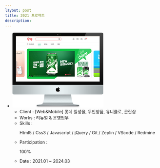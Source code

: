 ```yaml
---
layout: post
title: 2021 프로젝트
description: 
---
```

 <ul class="projects-list">
    <li>
        <div class="img-box"><img src="assets/images/projects/img_pf27.jpg" alt="롯데 칠성몰" /></div>
        <ul class="txt_info">
            <li><span>Client : </span>[Web&Mobile] 롯데 칠성몰, 무인양품, 유니클로, 콘란샵</li>
            <li><span>Works : </span>리뉴얼 & 운영업무</li>
            <li><span>Skills :</span> <p>Html5 / Css3 / Javascript / jQuery / Git / Zeplin / VScode / Redmine</p></li>
            <li><span>Participation : </span><p class="percent" style="width:100%">100%</p></li>
            <li><span>Date : </span>2021.01 ~ 2024.03</li>          
        </ul>
    </li>
</ul>
